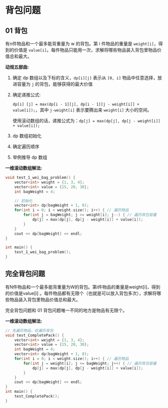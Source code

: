 ﻿# 背包问题

## 01 背包

有n件物品和一个最多能背重量为 w 的背包。第 i 件物品的重量是 `weight[i]`，得到的价值是 `value[i]`。每件物品只能用一次，求解将哪些物品装入背包里物品价值总和最大。

**动规五部曲:**

1. 确定 dp 数组以及下标的含义，`dp[i][j]` 表示从 `[0, i]` 物品中任意选择，放进容量为 `j` 的背包，能够获得的最大价值
2. 确定递推公式:

   `dp[i] [j] = max(dp[i - 1][j], dp[i - 1][j - weight[i]] + value[i]);`，其中 `j-weight[i]` 表示要腾出来 `weight[i]` 大小的空间。

   使用滚动数组的话，递推公式为：`dp[j] = max(dp[j], dp[j - weight[i]] + value[i]);`
3. dp 数组初始化
4. 确定遍历顺序
5. 举例推导 dp 数组

**一维滚动数组解法:**

```cpp
void test_1_wei_bag_problem() {
    vector<int> weight = {1, 3, 4};
    vector<int> value = {15, 20, 30};
    int bagWeight = 4;

    // 初始化
    vector<int> dp(bagWeight + 1, 0);
    for(int i = 0; i < weight.size(); i++) { // 遍历物品
        for(int j = bagWeight; j >= weight[i]; j--) { // 遍历背包容量
            dp[j] = max(dp[j], dp[j - weight[i]] + value[i]);
        }
    }
    cout << dp[bagWeight] << endl;
}

int main() {
    test_1_wei_bag_problem();
}
```

## 完全背包问题

有N件物品和一个最多能背重量为W的背包。第i件物品的重量是weight[i]，得到的价值是value[i] 。每件物品都有无限个（也就是可以放入背包多次），求解将哪些物品装入背包里物品价值总和最大。

完全背包问题和 01 背包问题唯一不同的地方是物品有无限个。

**一维滚动数组解法:**

```cpp
// 先遍历物品，在遍历背包
void test_CompletePack() {
    vector<int> weight = {1, 3, 4};
    vector<int> value = {15, 20, 30};
    int bagWeight = 4;
    vector<int> dp(bagWeight + 1, 0);
    for(int i = 0; i < weight.size(); i++) { // 遍历物品
        for(int j = weight[i]; j <= bagWeight; j++) { // 遍历背包容量
            dp[j] = max(dp[j], dp[j - weight[i]] + value[i]);
        }
    }
    cout << dp[bagWeight] << endl;
}
int main() {
    test_CompletePack();
}
```
